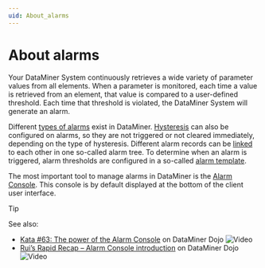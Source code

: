 ```yaml
---
uid: About_alarms
---
```


# About alarms

Your DataMiner System continuously retrieves a wide variety of parameter values from all elements. When a parameter is monitored, each time a value is retrieved from an element, that value is compared to a user-defined threshold. Each time that threshold is violated, the DataMiner System will generate an alarm.

Different [types of alarms](xref:Alarm_types) exist in DataMiner. [Hysteresis](xref:Alarm_hysteresis) can also be configured on alarms, so they are not triggered or not cleared immediately, depending on the type of hysteresis. Different alarm records can be [linked](xref:Alarm_linking) to each other in one so-called alarm tree. To determine when an alarm is triggered, alarm thresholds are configured in a so-called [alarm template](xref:About_alarm_templates).

The most important tool to manage alarms in DataMiner is the [Alarm Console](xref:Working_with_the_Alarm_Console). This console is by default displayed at the bottom of the client user interface.

> [!TIP]
> See also:
>
> - [Kata #63: The power of the Alarm Console](https://community.dataminer.services/courses/kata-63/) on DataMiner Dojo ![Video](~/user-guide/images/video_Duo.png)
> - [Rui’s Rapid Recap – Alarm Console introduction](https://community.dataminer.services/video/ruis-rapid-recap-alarm-console-introduction/) on DataMiner Dojo ![Video](~/user-guide/images/video_Duo.png)
